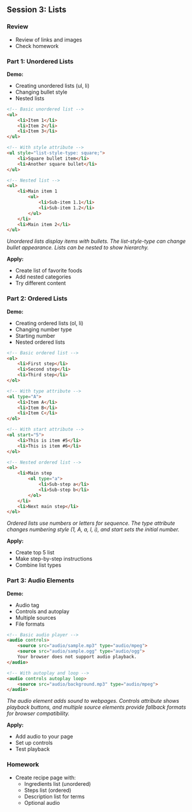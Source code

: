 
## Session 3: Lists

### Review
- Review of links and images
- Check homework

### Part 1: Unordered Lists
**Demo:**
- Creating unordered lists (ul, li)
- Changing bullet style
- Nested lists

```html
<!-- Basic unordered list -->
<ul>
    <li>Item 1</li>
    <li>Item 2</li>
    <li>Item 3</li>
</ul>

<!-- With style attribute -->
<ul style="list-style-type: square;">
    <li>Square bullet item</li>
    <li>Another square bullet</li>
</ul>

<!-- Nested list -->
<ul>
    <li>Main item 1
        <ul>
            <li>Sub-item 1.1</li>
            <li>Sub-item 1.2</li>
        </ul>
    </li>
    <li>Main item 2</li>
</ul>
```
*Unordered lists display items with bullets. The list-style-type can change bullet appearance. Lists can be nested to show hierarchy.*

**Apply:**
- Create list of favorite foods
- Add nested categories
- Try different content

### Part 2: Ordered Lists
**Demo:**
- Creating ordered lists (ol, li)
- Changing number type
- Starting number
- Nested ordered lists

```html
<!-- Basic ordered list -->
<ol>
    <li>First step</li>
    <li>Second step</li>
    <li>Third step</li>
</ol>

<!-- With type attribute -->
<ol type="A">
    <li>Item A</li>
    <li>Item B</li>
    <li>Item C</li>
</ol>

<!-- With start attribute -->
<ol start="5">
    <li>This is item #5</li>
    <li>This is item #6</li>
</ol>

<!-- Nested ordered list -->
<ol>
    <li>Main step
        <ol type="a">
            <li>Sub-step a</li>
            <li>Sub-step b</li>
        </ol>
    </li>
    <li>Next main step</li>
</ol>
```
*Ordered lists use numbers or letters for sequence. The type attribute changes numbering style (1, A, a, I, i), and start sets the initial number.*

**Apply:**
- Create top 5 list
- Make step-by-step instructions
- Combine list types

### Part 3: Audio Elements
**Demo:**
- Audio tag
- Controls and autoplay
- Multiple sources
- File formats

```html
<!-- Basic audio player -->
<audio controls>
    <source src="audio/sample.mp3" type="audio/mpeg">
    <source src="audio/sample.ogg" type="audio/ogg">
    Your browser does not support audio playback.
</audio>

<!-- With autoplay and loop -->
<audio controls autoplay loop>
    <source src="audio/background.mp3" type="audio/mpeg">
</audio>
```
*The audio element adds sound to webpages. Controls attribute shows playback buttons, and multiple source elements provide fallback formats for browser compatibility.*

**Apply:**
- Add audio to your page
- Set up controls
- Test playback

### Homework
- Create recipe page with:
  - Ingredients list (unordered)
  - Steps list (ordered)
  - Description list for terms
  - Optional audio
